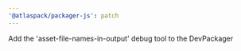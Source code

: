 ```yaml
---
'@atlaspack/packager-js': patch
---
```


Add the 'asset-file-names-in-output' debug tool to the DevPackager
